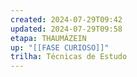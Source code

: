 ```yaml
---
created: 2024-07-29T09:42
updated: 2024-07-29T09:58
etapa: THAUMÁZEIN
up: "[[FASE CURIOSO]]"
trilha: Técnicas de Estudo
---
```


